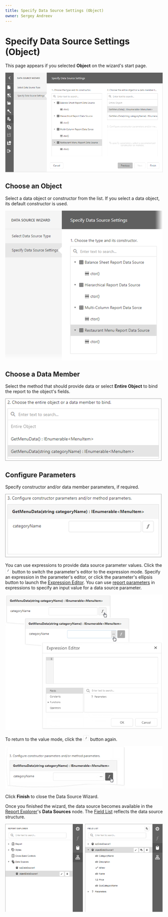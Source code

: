 ```yaml
---
title: Specify Data Source Settings (Object)
owner: Sergey Andreev
---
```

# Specify Data Source Settings (Object)

This page appears if you selected **Object** on the wizard's start page.

![](../../../../images/eurd-datasource-wizard-object-datasource.png)

## Choose an Object

Select a data object or constructor from the list. If you select a data object, its default constructor is used.

![](../../../../images/eurd-datasource-wizard-object-datasource-select-object.png)

## Choose a Data Member

Select the method that should provide data or select **Entire Object** to bind the report to the object's fields.

![](../../../../images/eurd-report-wizard-object-datasource-select-member.png)

## Configure Parameters

Specify constructor and/or data member parameters, if required.

![](../../../../images/eurd-report-wizard-object-datasource-configure-parameters.png)

You can use expressions to provide data source parameter values. Click the ![](../../../../images/eurd-report-wizard-object-datasource-f-button.png) button to switch the parameter's editor to the expression mode. Specify an expression in the parameter's editor, or click the parameter's ellipsis button to launch the [Expression Editor](../expression-editor.md). You can use [report parameters](../../use-report-parameters.md) in expressions to specify an input value for a data source parameter.

![](../../../../images/eurd-report-wizard-object-datasource-configure-parameters-expression.png)

To return to the value mode, click the ![](../../../../images/eurd-report-wizard-object-datasource-f-button.png)  button again.

![](../../../../images/eurd-report-wizard-object-datasource-configure-parameters-value.png)

Click **Finish** to close the Data Source Wizard.

Once you finished the wizard, the data source becomes available in the [Report Explorer](../ui-panels/report-explorer.md)'s **Data Sources** node. The [Field List](../ui-panels/field-list.md) reflects the data source structure.

![](../../../../images/eurd-report-wizard-object-datasource-result.png)
